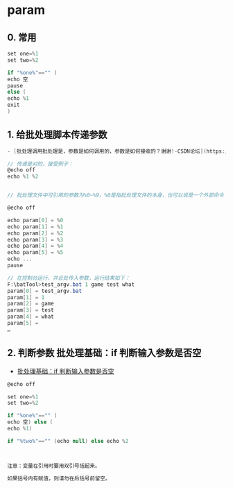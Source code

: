 # param

## 0. 常用

```c#
set one=%1
set two=%2

if "%one%"=="" (
echo 空
pause
else (
echo %1
exit
)

```

## 1. 给批处理脚本传递参数

```c#
- [批处理调用批处理是，参数是如何调用的，参数是如何接收的？谢谢!-CSDN论坛](https://bbs.csdn.net/topics/290087634)

// 传递是对的，接受例子：
@echo off
echo %1 %2


// 批处理文件中可引用的参数为%0~%9，%0是指批处理文件的本身，也可以说是一个外部命令；%1~%9是批处理参数，也称形参，我们来新建一个文件，文件命名为test_argv.bat，文件内容如下：

@echo off

echo param[0] = %0
echo param[1] = %1
echo param[2] = %2
echo param[3] = %3
echo param[4] = %4
echo param[5] = %5
echo ...
pause

// 在控制台运行，并且处传入参数，运行结果如下：
F:\batTool>test_argv.bat 1 game test what
param[0] = test_argv.bat
param[1] = 1
param[2] = game
param[3] = test
param[4] = what
param[5] =
…
```

## 2. 判断参数 批处理基础：if 判断输入参数是否空

- [批处理基础：if 判断输入参数是否空](https://blog.csdn.net/u012474286/article/details/18220719)

```c#
@echo off

set one=%1
set two=%2

if "%one%"=="" (
echo 空) else (
echo %1)

if "%two%"=="" (echo null) else echo %2



注意：变量在引用时要用双引号括起来。

如果括号内有赋值，则请勿在后括号前留空。
```
